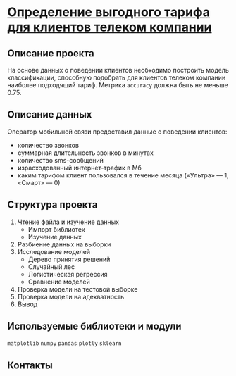 # [Определение выгодного тарифа для клиентов телеком компании](https://nbviewer.jupyter.org/github/agnesepoikane/Practicum-by-Yandex-Data-Scientist/blob/main/01_introduction_to_ML/01_project.ipynb)

## Описание проекта

На основе данных о поведении клиентов необходимо построить модель классификации, способную подобрать для клиентов телеком компании наиболее подходящий тариф. Метрика `accuracy` должна быть не меньше 0.75.

## Описание данных

Оператор мобильной связи предоставил данные о поведении клиентов: 
- количество звонков
- суммарная длительность звонков в минутах
- количество sms-сообщений
- израсходованный интернет-трафик в Мб
- каким тарифом клиент пользовался в течение месяца («Ультра» — 1, «Смарт» — 0)

## Структура проекта
1. Чтение файла и изучение данных
	- Импорт библиотек
	- Изучение данных
2. Разбиение данных на выборки
3. Исследование моделей
	- Дерево принятия решений
	- Случайный лес
	- Логистическая регрессия
	- Сравнение моделей
4. Проверка модели на тестовой выборке
5. Проверка модели на адекватность
6. Вывод


## Используемые библиотеки и модули
`matplotlib` `numpy` `pandas` `plotly` `sklearn`

## Контакты


